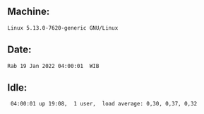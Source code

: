 ## Machine:
```
Linux 5.13.0-7620-generic GNU/Linux
```
## Date:
```
Rab 19 Jan 2022 04:00:01  WIB
```
## Idle:
```
 04:00:01 up 19:08,  1 user,  load average: 0,30, 0,37, 0,32
```
